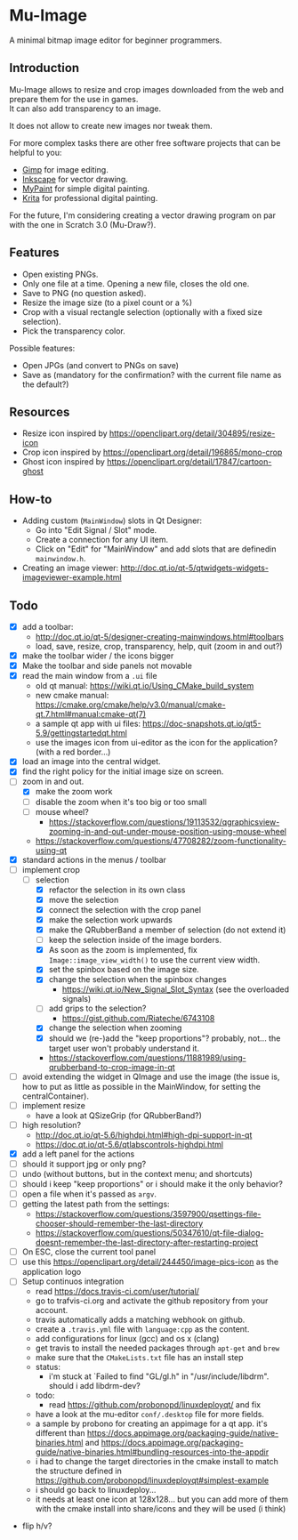 # Mu-Image

A minimal bitmap image editor for beginner programmers.

## Introduction

Mu-Image allows to resize and crop images downloaded from the web and prepare them for the use in games.  
It can also add transparency to an image.

It does not allow to create new images nor tweak them.

For more complex tasks there are other free software projects that can be helpful to you:

- [Gimp](https:://gimp.org) for image editing.
- [Inkscape](https://inkscape.org) for vector drawing.
- [MyPaint](https://mypaint.org) for simple digital painting.
- [Krita](https://krita.org) for professional digital painting.

For the future, I'm considering creating a vector drawing program on par with the one in Scratch 3.0 (Mu-Draw?).

## Features

- Open existing PNGs.
- Only one file at a time. Opening a new file, closes the old one.
- Save to PNG (no question asked).
- Resize the image size (to a pixel count or a %)
- Crop with a visual rectangle selection (optionally with a fixed size selection).
- Pick the transparency color.

Possible features:

- Open JPGs (and convert to PNGs on save)
- Save as (mandatory for the confirmation? with the current file name as the default?)

## Resources

- Resize icon inspired by <https://openclipart.org/detail/304895/resize-icon>
- Crop icon inspired by <https://openclipart.org/detail/196865/mono-crop>
- Ghost icon inspired by <https://openclipart.org/detail/17847/cartoon-ghost>

## How-to

- Adding custom (`MainWindow`) slots in Qt Designer:
  - Go into "Edit Signal / Slot" mode.
  - Create a connection for any UI item.
  - Click on "Edit" for "MainWindow" and add slots that are definedin `mainwindow.h`.
- Creating an image viewer: http://doc.qt.io/qt-5/qtwidgets-widgets-imageviewer-example.html
## Todo

- [x] add a toolbar:
  - http://doc.qt.io/qt-5/designer-creating-mainwindows.html#toolbars
  - load, save, resize, crop, transparency, help, quit (zoom in and out?)
- [x] make the toolbar wider / the icons bigger
- [x] Make the toolbar and side panels not movable
- [x] read the main window from a `.ui` file
  - old qt manual: <https://wiki.qt.io/Using_CMake_build_system>
  - new cmake manual: <https://cmake.org/cmake/help/v3.0/manual/cmake-qt.7.html#manual:cmake-qt(7)>
  - a sample qt app with ui files: <https://doc-snapshots.qt.io/qt5-5.9/gettingstartedqt.html>
  - use the images icon from ui-editor as the icon for the application? (with a red border...)
- [x] load an image into the central widget.
- [x] find the right policy for the initial image size on screen.
- [ ] zoom in and out.
  - [x] make the zoom work
  - [ ] disable the zoom when it's too big or too small
  - [ ] mouse wheel?
    - https://stackoverflow.com/questions/19113532/qgraphicsview-zooming-in-and-out-under-mouse-position-using-mouse-wheel
  - https://stackoverflow.com/questions/47708282/zoom-functionality-using-qt
- [x] standard actions in the menus / toolbar
- [ ] implement crop
  - [ ] selection
    - [x] refactor the selection in its own class
    - [x] move the selection
    - [x] connect the selection with the crop panel
    - [x] make the selection work upwards
    - [x] make the QRubberBand a member of selection (do not extend it)
    - [ ] keep the selection inside of the image borders.
    - [x] As soon as the zoom is implemented, fix `Image::image_view_width()` to use the current view width.
    - [x] set the spinbox based on the image size.
    - [x] change the selection when the spinbox changes
      - https://wiki.qt.io/New_Signal_Slot_Syntax (see the overloaded signals)
    - [ ] add grips to the selection?
      - https://gist.github.com/Riateche/6743108
    - [x] change the selection when zooming
    - [x] should we (re-)add the "keep proportions"? probably, not... the target user won't probably understand it.
    - https://stackoverflow.com/questions/11881989/using-qrubberband-to-crop-image-in-qt
- [ ] avoid extending the widget in QImage and use the image (the issue is, how to put as little as possible in the MainWindow, for setting the centralContainer).
- [ ] implement resize
  - have a look at QSizeGrip (for QRubberBand?)
- [ ] high resolution?
  - http://doc.qt.io/qt-5.6/highdpi.html#high-dpi-support-in-qt
  - https://doc.qt.io/qt-5.6/qtlabscontrols-highdpi.html
- [x] add a left panel for the actions
- [ ] should it support jpg or only png?
- [ ] undo (without buttons, but in the context menu; and shortcuts)
- [ ] should i keep "keep proportions" or i should make it the only behavior?
- [ ] open a file when it's passed as `argv`.
- [ ] getting the latest path from the settings:
  - https://stackoverflow.com/questions/3597900/qsettings-file-chooser-should-remember-the-last-directory
  - https://stackoverflow.com/questions/50347610/qt-file-dialog-doesnt-remember-the-last-directory-after-restarting-project
- [ ] On ESC, close the current tool panel
- [ ] use this https://openclipart.org/detail/244450/image-pics-icon as the application logo
- [ ] Setup continuos integration
    - read https://docs.travis-ci.com/user/tutorial/
    - go to trafvis-ci.org and activate the github repository from your account.
    - travis automatically adds a matching webhook on github.
    - create a `.travis.yml` file with `language:cpp` as the content.
    - add configurations for linux (gcc) and os x (clang)
    - get travis to install the needed packages through `apt-get` and `brew`
    - make sure that the `CMakeLists.txt` file has an install step
    - status:
      - i'm stuck at `Failed to find "GL/gl.h" in "/usr/include/libdrm". should i add  libdrm-dev?
    - todo:
      - read https://github.com/probonopd/linuxdeployqt/ and fix 
    - have a look at the mu-editor `conf/.desktop` file for more fields.
    - a sample by probono for creating an appimage for a qt app. it's different than <https://docs.appimage.org/packaging-guide/native-binaries.html> and <https://docs.appimage.org/packaging-guide/native-binaries.html#bundling-resources-into-the-appdir>
    - i had to change the target directories in the cmake install to match the structure defined in https://github.com/probonopd/linuxdeployqt#simplest-example
    - i should go back to linuxdeploy...
    - it needs at least one icon at 128x128... but you can add more of them with the cmake install into share/icons and they will be used (i think)
- flip h/v?
